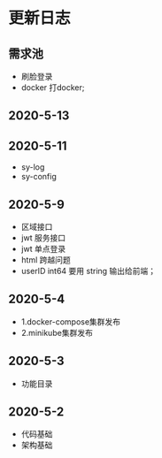 # 更新日志

## 需求池

- 刷脸登录
- docker 打docker;


## 2020-5-13

## 2020-5-11

- sy-log
- sy-config

## 2020-5-9

- 区域接口
- jwt 服务接口
- jwt 单点登录
- html 跨越问题
- userID int64 要用 string 输出给前端；

## 2020-5-4
- 1.docker-compose集群发布
- 2.minikube集群发布

## 2020-5-3

- 功能目录

## 2020-5-2

- 代码基础
- 架构基础